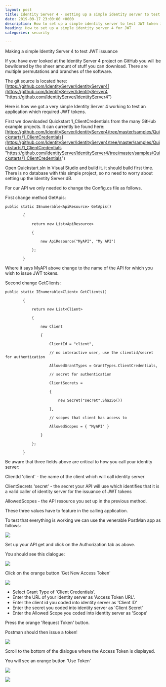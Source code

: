 ```yaml
---
layout: post
title: Identity Server 4 - setting up a simple identity server to test JWT
date: 2019-09-17 23:00:00 +0000
description: How to set up a simple identity server to test JWT token issuance
heading: How to set up a simple identity server 4 for JWT
categories: security

---
```

Making a simple Identity Server 4 to test JWT issuance

If you have ever looked at the Identity Server 4 project on GitHub you will be bewildered by the sheer amount of stuff you can download. There are multiple permutations and branches of the software.

The git source is located here: [https://github.com/IdentityServer/IdentityServer4](https://github.com/IdentityServer/IdentityServer4 "https://github.com/IdentityServer/IdentityServer4")

Here is how we got a very simple Identity Server 4 working to test an application which required JWT tokens.

First we downloaded Quickstart 1_ClientCredentials from the many GitHub example projects. It can currently be found here: [https://github.com/IdentityServer/IdentityServer4/tree/master/samples/Quickstarts/1_ClientCredentials](https://github.com/IdentityServer/IdentityServer4/tree/master/samples/Quickstarts/1_ClientCredentials "https://github.com/IdentityServer/IdentityServer4/tree/master/samples/Quickstarts/1_ClientCredentials")

Open Quickstart.sln in Visual Studio and build it. it should build first time. There is no database with this simple project, so no need to worry about setting up the Identity Server dB.

For our API we only needed to change the Config.cs file as follows.

First change method GetApis:

    public static IEnumerable<ApiResource> GetApis()
    
            {
    
                return new List<ApiResource>
    
                {
    
                    new ApiResource("MyAPI", "My API")
    
                };
    
            }

Where it says MyAPI above change to the name of the API for which you wish to issue JWT tokens.

Second change GetClients:

    public static IEnumerable<Client> GetClients()
    
            {
    
                return new List<Client>
    
                {
    
                    new Client
    
                    {
    
                        ClientId = "client",
    
                        // no interactive user, use the clientid/secret for authentication
    
                        AllowedGrantTypes = GrantTypes.ClientCredentials,
    
                        // secret for authentication
    
                        ClientSecrets =
    
                        {
    
                            new Secret("secret".Sha256())
    
                        },
    
                        // scopes that client has access to
    
                        AllowedScopes = { "MyAPI" }
    
                    }
    
                };
    
            }

Be aware that three fields above are critical to how you call your identity server:

ClientId 'client' - the name of the client which will call identity server

ClientSecrets 'secret' - the secret your API will use which identifies that it is a valid caller of identity server for the issuance of JWT tokens

AllowedScopes - the API resource you set up in the previous method.

These three values have to feature in the calling application.

To test that everything is working we can use the venerable PostMan app as follows:

![](https://res.cloudinary.com/goodlycode/image/upload/v1568902831/postman_1.png)

Set up your API get and click on the Authorization tab as above.

You should see this dialogue:

![](https://res.cloudinary.com/goodlycode/image/upload/v1568902831/postman_2.png)

Click on the orange button 'Get New Access Token'

![](https://res.cloudinary.com/goodlycode/image/upload/v1568902831/postman_3.png)

* Select Grant Type of 'Client Credentials'. 
* Enter the URL of your identity server as 'Access Token URL'. 
* Enter the client id you coded into identity server as 'Client ID'
* Enter the secret you coded into identity server as 'Client Secret' 
* Enter the Allowed Scope you coded into identity server as 'Scope'

Press the orange 'Request Token' button.

Postman should then issue a token!

![](https://res.cloudinary.com/goodlycode/image/upload/v1568902831/postman_4.png)

Scroll to the bottom of the dialogue where the Access Token is displayed.

You will see an orange button 'Use Token'

![](https://res.cloudinary.com/goodlycode/image/upload/v1568902831/postman_5.png)



![](https://res.cloudinary.com/goodlycode/image/upload/v1568902831/postman_6.png)
